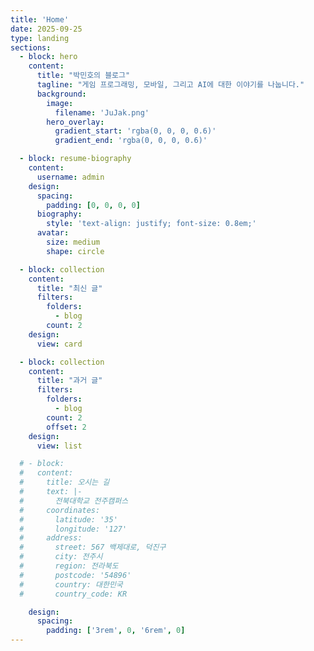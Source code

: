 ```yaml
---
title: 'Home'
date: 2025-09-25
type: landing
sections:
  - block: hero
    content:
      title: "박민호의 블로그"
      tagline: "게임 프로그래밍, 모바일, 그리고 AI에 대한 이야기를 나눕니다."
      background:
        image:
          filename: 'JuJak.png'
        hero_overlay:
          gradient_start: 'rgba(0, 0, 0, 0.6)'
          gradient_end: 'rgba(0, 0, 0, 0.6)'

  - block: resume-biography
    content:
      username: admin
    design:
      spacing:
        padding: [0, 0, 0, 0]
      biography:
        style: 'text-align: justify; font-size: 0.8em;'
      avatar:
        size: medium  
        shape: circle 

  - block: collection
    content:
      title: "최신 글"
      filters:
        folders:
          - blog
        count: 2 
    design:
      view: card 

  - block: collection
    content:
      title: "과거 글"
      filters:
        folders:
          - blog
        count: 2 
        offset: 2
    design:
      view: list 

  # - block: 
  #   content:
  #     title: 오시는 길
  #     text: |-
  #       전북대학교 전주캠퍼스
  #     coordinates:
  #       latitude: '35'
  #       longitude: '127'
  #     address:
  #       street: 567 백제대로, 덕진구
  #       city: 전주시
  #       region: 전라북도
  #       postcode: '54896'
  #       country: 대한민국
  #       country_code: KR

    design:
      spacing:
        padding: ['3rem', 0, '6rem', 0]
---
```

